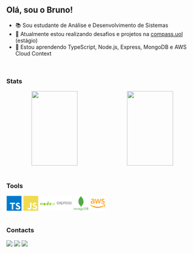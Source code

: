 ## Olá, sou o Bruno!

- 📚 Sou estudante de Análise e Desenvolvimento de Sistemas
- 🔭 Atualmente estou realizando desafios e projetos na [compass.uol](https://compass.uol) (estágio)
- 🌱 Estou aprendendo TypeScript, Node.js, Express, MongoDB e AWS Cloud Context

<div><br>
  <h3>Stats</h3>
  <div align="center">
    <img width="49%" height="195px" src= "https://grs.brunolpsousa.vercel.app/api?username=brunolpsousa&locale=pt-br&show_icons=true&rank_icon=github&theme=tokyonight&bg_color=00000000" />
    <img width="49%" height="195px" src= "https://grs.brunolpsousa.vercel.app/api/top-langs?username=brunolpsousa&locale=pt-br&layout=compact&theme=tokyonight&bg_color=00000000"/>
  </div>
</div>

<div style="display: inline_block"><br>
  <h3>Tools</h3>
  <img align="center" alt="TypeScript" height="40" width="40" src="https://raw.githubusercontent.com/devicons/devicon/master/icons/typescript/typescript-plain.svg"/>
  <img align="center" alt="JavaScript" height="40" width="40" src="https://raw.githubusercontent.com/devicons/devicon/master/icons/javascript/javascript-plain.svg">
  <img align="center" alt="Node.js" height="40" width="40" src="https://raw.githubusercontent.com/devicons/devicon/master/icons/nodejs/nodejs-plain-wordmark.svg">
  <img align="center" alt="Express" height="40" width="40" src="https://raw.githubusercontent.com/devicons/devicon/master/icons/express/express-original-wordmark.svg">
  <img align="center" alt="MongoDB" height="40" width="40" src="https://raw.githubusercontent.com/devicons/devicon/master/icons/mongodb/mongodb-plain-wordmark.svg">
  <img align="center" alt="Amazon Web Services" height="40" width="40" src="https://raw.githubusercontent.com/devicons/devicon/master/icons/amazonwebservices/amazonwebservices-plain-wordmark.svg">
</div>

<div><br>
  <h3>Contacts</h3>
  <a href="https://brunolpsousa.vercel.app" target="_blank"><img src="https://img.shields.io/badge/website-%25?style=for-the-badge&logo=vercel&logoColor=white&color=black" target="_blank"></a>
  <a href="mailto:brunolpsousa@gmail.com"><img src="https://img.shields.io/badge/-Email-%23333?style=for-the-badge&logo=gmail&logoColor=white" target="_blank"></a>
  <a href="https://www.linkedin.com/in/brunolpsousa" target="_blank"><img src="https://img.shields.io/badge/-LinkedIn-%230077B5?style=for-the-badge&logo=linkedin&logoColor=white" target="_blank"></a>
</div>
